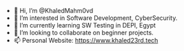 - 👋 Hi, I’m @KhaledMahm0vd
- 👀 I’m interested in Software Development, CyberSecurity.
- 🌱 I’m currently learning SW Testing in DEPI, Egypt 
- 💞️ I’m looking to collaborate on beginner projects.
- 📫 Personal Website: https://www.khaled23rd.tech

<!---
KhaledMahm0vd/KhaledMahm0vd is a ✨ special ✨ repository because its `README.md` (this file) appears on your GitHub profile.
You can click the Preview link to take a look at your changes.
--->
